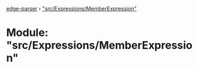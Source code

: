 [edge-parser](../README.md) › ["src/Expressions/MemberExpression"](_src_expressions_memberexpression_.md)

# Module: "src/Expressions/MemberExpression"


